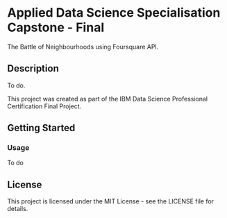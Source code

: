 # Applied Data Science Specialisation Capstone - Final

The Battle of Neighbourhoods using Foursquare API.

## Description

To do. 

This project was created as part of the IBM Data Science Professional Certification Final Project.

## Getting Started

### Usage
To do

## License
This project is licensed under the MIT License - see the LICENSE file for details.
